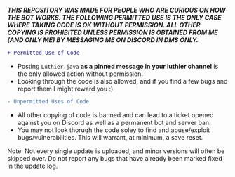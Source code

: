 ***THIS REPOSITORY WAS MADE FOR PEOPLE WHO ARE CURIOUS ON HOW THE BOT WORKS.  THE FOLLOWING PERMITTED USE IS THE ONLY CASE WHERE TAKING CODE IS OK WITHOUT PERMISSION.  ALL OTHER COPYING IS PROHIBITED UNLESS PERMISSION IS OBTAINED FROM ME (AND ONLY ME) BY MESSAGING ME ON DISCORD IN DMS ONLY.***

```diff
+ Permitted Use of Code
```
- Posting `Luthier.java` **as a pinned message in your luthier channel** is the only allowed action without permission.
- Looking through the code is also allowed, and if you find a few bugs and report them I might reward you :)

```diff
- Unpermitted Uses of Code
```
- All other copying of code is banned and can lead to a ticket opened against you on Discord as well as a permanent bot and server ban.
- You may not look thorugh the code soley to find and abuse/exploit bugs/vulnerabilities.  This will warrant, at minimum, a save reset.

Note: Not every single update is uploaded, and minor versions will often be skipped over.  Do not report any bugs that have already been marked fixed in the update log.
